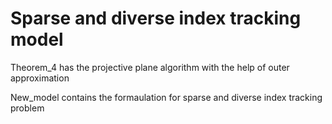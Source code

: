 # Sparse and diverse index tracking model
Theorem_4 has the projective plane algorithm with the help of outer approximation

New_model contains the formaulation for sparse and diverse index tracking problem

